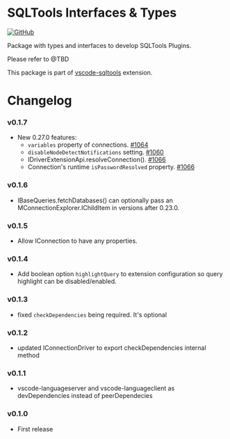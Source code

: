# SQLTools Interfaces & Types

[![GitHub](https://img.shields.io/github/license/mtxr/vscode-sqltools)](https://github.com/mtxr/vscode-sqltools/blob/dev/LICENSE)

Package with types and interfaces to develop SQLTools Plugins.

Please refer to @TBD

This package is part of [vscode-sqltools](https://vscode-sqltools.mteixeira.dev?umd_source=repository&utm_medium=readme&utm_campaign=types) extension.

# Changelog

### v0.1.7

- New 0.27.0 features:
    - `variables` property of connections. [#1064](https://github.com/mtxr/vscode-sqltools/pull/1064)
    - `disableNodeDetectNotifications` setting. [#1060](https://github.com/mtxr/vscode-sqltools/pull/1060)
    - IDriverExtensionApi.resolveConnection(). [#1066](https://github.com/mtxr/vscode-sqltools/pull/1066)
    - Connection's runtime `isPasswordResolved` property. [#1066](https://github.com/mtxr/vscode-sqltools/pull/1066)

### v0.1.6

- IBaseQueries.fetchDatabases() can optionally pass an MConnectionExplorer.IChildItem in versions after 0.23.0.

### v0.1.5

- Allow IConnection to have any properties.

### v0.1.4

- Add boolean option `highlightQuery` to extension configuration so query highlight can be disabled/enabled.

### v0.1.3

- fixed `checkDependencies` being required. It's optional

### v0.1.2

- updated IConnectionDriver to export checkDependencies internal method

### v0.1.1

- vscode-languageserver and vscode-languageclient as devDependencies instead of peerDependecies

### v0.1.0

- First release
